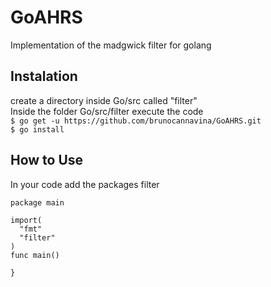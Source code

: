 # GoAHRS
Implementation of the madgwick filter for golang

## Instalation
create a directory inside Go/src called "filter"<br/>
Inside the folder Go/src/filter execute the code<br/>
`$ go get -u https://github.com/brunocannavina/GoAHRS.git`<br/>
`$ go install`<br/>

## How to Use
In your code add the packages filter<br/>

```
package main

import(
  "fmt"
  "filter"
)
func main()

}
```

